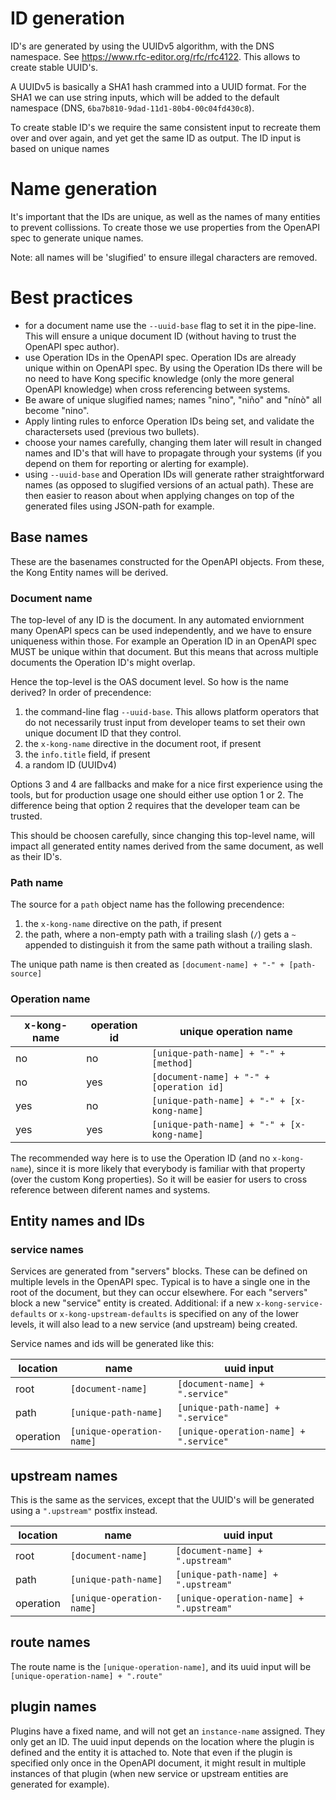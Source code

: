 # ID generation

ID's are generated by using the UUIDv5 algorithm, with the DNS namespace. See https://www.rfc-editor.org/rfc/rfc4122.
This allows to create stable UUID's.

A UUIDv5 is basically a SHA1 hash crammed into a UUID format. For the SHA1 we can use string inputs, which will be
added to the default namespace (DNS, `6ba7b810-9dad-11d1-80b4-00c04fd430c8`).

To create stable ID's we require the same consistent input to recreate them over and over again, and yet get the
same ID as output. The ID input is based on unique names

# Name generation

It's important that the IDs are unique, as well as the names of many entities to prevent collissions.
To create those we use properties from the OpenAPI spec to generate unique names.

Note: all names will be 'slugified' to ensure illegal characters are removed.

# Best practices

* for a document name use the `--uuid-base` flag to set it in the pipe-line.
  This will ensure a unique document ID (without having to trust the OpenAPI spec author).
* use Operation IDs in the OpenAPI spec. Operation IDs are already unique within on OpenAPI spec.
  By using the Operation IDs there will be no need to have Kong specific knowledge (only the more
  general OpenAPI knowledge) when cross referencing between systems.
* Be aware of unique slugified names; names "nino", "niño" and "nínò" all become "nino".
* Apply linting rules to enforce Operation IDs being set, and validate the charactersets used (previous two bullets).
* choose your names carefully, changing them later will result in changed names and ID's that will have to propagate
  through your systems (if you depend on them for reporting or alerting for example).
* using `--uuid-base` and Operation IDs will generate rather straightforward names (as opposed to slugified
  versions of an actual path). These are then easier to reason about when applying changes on top of the
  generated files using JSON-path for example.


## Base names

These are the basenames constructed for the OpenAPI objects. From these, the Kong Entity names will be derived.

### Document name

The top-level of any ID is the document. In any automated enviornment many OpenAPI specs can be used
independently, and we have to ensure uniqueness within those.
For example an Operation ID in an OpenAPI spec MUST be unique within that document. But this means that across multiple
documents the Operation ID's might overlap.

Hence the top-level is the OAS document level. So how is the name derived? In order of precendence:

1. the command-line flag `--uuid-base`. This allows platform operators that do not necessarily trust input from developer
   teams to set their own unique document ID that they control.
2. the `x-kong-name` directive in the document root, if present
3. the `info.title` field, if present
4. a random ID (UUIDv4)

Options 3 and 4 are fallbacks and make for a nice first experience using the tools, but for production usage one should
either use option 1 or 2. The difference being that option 2 requires that the developer team can be trusted.

This should be choosen carefully, since changing this top-level name, will impact all generated entity names derived from
the same document, as well as their ID's.

### Path name

The source for a `path` object name has the following precendence:

1. the `x-kong-name` directive on the path, if present
2. the path, where a non-empty path with a trailing slash (`/`) gets a `~` appended to distinguish it from the same
   path without a trailing slash.

The unique path name is then created as `[document-name] + "-" + [path-source]`

### Operation name

| x-kong-name | operation id | unique operation name
|-|-|-
| no | no | `[unique-path-name] + "-" + [method]`
| no | yes | `[document-name] + "-" + [operation id]`
| yes | no | `[unique-path-name] + "-" + [x-kong-name]`
| yes | yes | `[unique-path-name] + "-" + [x-kong-name]`

The recommended way here is to use the Operation ID (and no `x-kong-name`), since it is more likely that everybody
is familiar with that property (over the custom Kong properties). So it will be easier for users to cross reference
between diferent names and systems.

## Entity names and IDs


### service names

Services are generated from "servers" blocks. These can be defined on multiple levels in the OpenAPI spec. Typical is to
have a single one in the root of the document, but they can occur elsewhere. For each "servers" block a new "service"
entity is created.
Additional: if a new `x-kong-service-defaults` or `x-kong-upstream-defaults` is specified on any of the lower levels, it
will also lead to a new service (and upstream) being created.

Service names and ids will be generated like this:

| location | name | uuid input |
|-|-|-|
| root | `[document-name]` | `[document-name] + ".service"` |
| path | `[unique-path-name]` | `[unique-path-name] + ".service"` |
| operation | `[unique-operation-name]` | `[unique-operation-name] + ".service"` |


## upstream names

This is the same as the services, except that the UUID's will be generated using a `".upstream"` postfix instead.

| location | name | uuid input |
|-|-|-|
| root | `[document-name]` | `[document-name] + ".upstream"` |
| path | `[unique-path-name]` | `[unique-path-name] + ".upstream"` |
| operation | `[unique-operation-name]` | `[unique-operation-name] + ".upstream"` |

## route names

The route name is the `[unique-operation-name]`, and its uuid input will be `[unique-operation-name] + ".route"`


## plugin names

Plugins have a fixed name, and will not get an `instance-name` assigned. They only get an ID.
The uuid input depends on the location where the plugin is defined and the entity it is attached to.
Note that even if the plugin is specified only once in the OpenAPI document, it might result in multiple instances
of that plugin (when new service or upstream entities are generated for example).

